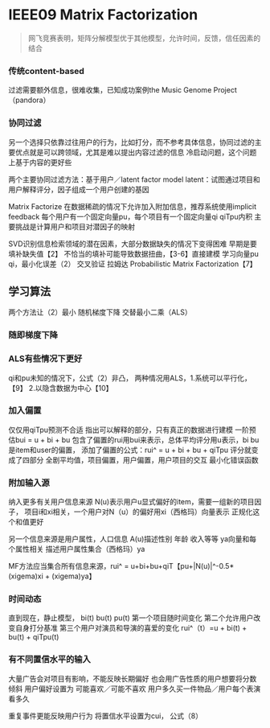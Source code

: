 # IEEE09 Matrix Factorization 
>网飞竞赛表明，矩阵分解模型优于其他模型，允许时间，反馈，信任因素的结合

### 传统content-based
过滤需要额外信息，很难收集，已知成功案例the Music Genome Project（pandora）
### 协同过滤
另一个选择只依靠过往用户的行为，比如打分，而不参考具体信息，协同过滤的主要优点就是可以跨领域，尤其是难以提出内容过滤的信息
冷启动问题，这个问题上基于内容的更好些

两个主要协同过滤方法：基于用户／latent factor model
latent：试图通过项目和用户解释评分，因子组成一个用户创建的基因

Matrix Factorize
在数据稀疏的情况下允许加入附加信息，推荐系统使用implicit feedback
每个用户有一个固定向量pu，每个项目有一个固定向量qi
qiTpu内积
主要挑战是计算用户和项目对潜因子的映射

SVD识别信息检索领域的潜在因素，大部分数据缺失的情况下变得困难
早期是要填补缺失值【2】
不恰当的填补可能导致数据扭曲，【3-6】直接建模
学习向量pu qi，最小化误差（2）
交叉验证 拉姆达 Probabilistic Matrix Factorization【7】

## 学习算法
两个方法让（2）最小 
随机梯度下降   交替最小二乘（ALS）
### 随即梯度下降

### ALS有些情况下更好
qi和pu未知的情况下，公式（2）非凸，
两种情况用ALS，1.系统可以平行化，【9】
2.以隐含数据为中心【10】

### 加入偏置
仅仅用qiTpu预测不合适
指出可以解释的部分，只有真正的数据进行建模
一阶预估bui = u + bi + bu
包含了偏置的rui用bui来表示，总体平均评分用u表示，bi bu是item和user的偏置，
添加了偏置的公式：rui^ = u + bi + bu + qiTpu
评分就变成了四部分
全剧平均值，项目偏置，用户偏置，用户项目的交互
最小化错误函数

### 附加输入源
纳入更多有关用户信息来源
N(u)表示用户u显式偏好的item，需要一组新的项目因子，
项目i和xi相关，一个用户对N（u）的偏好用xi（西格玛）向量表示
正规化这个和值更好

另一个信息来源是用户属性，人口信息
A(u)描述性别 年龄 收入等等
 ya向量和每个属性相关 描述用户属性集合（西格玛）ya
 
MF方法应当集合所有信息来源，rui^ = u+bi+bu+qiT【pu+|N(u)|^-0.5*(xigema)xi + (xigema)ya】

### 时间动态
直到现在，静止模型，
bi(t) bu(t) pu(t)
第一个项目随时间变化
第二个允许用户改变自身打分基准
第三个用户对演员和导演的喜爱的变化
rui^（t）=u + bi(t) + bu(t) + qiTpu(t)

### 有不同置信水平的输入
大量广告会对项目有影响，不能反映长期偏好
也会用广告性质的用户想要将分数倾斜
用户偏好设置为 可能喜欢／可能不喜欢
用户多久买一件物品／用户每个表演看多久

重复事件更能反映用户行为
将置信水平设置为cui，
公式（8）





















